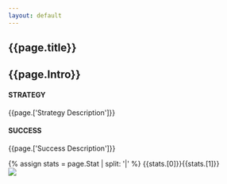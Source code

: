 ```yaml
---
layout: default
---
```


<section class="ew-where-we-work">
  <div class="wrapper">
    <div class="flex-case">
        <div class="left">
            <h1 class="white case-headline">{{page.title}}</h1>
            <h2 class="boosted">{{page.Intro}}</h2>
            <h4 class="white">STRATEGY</h4>
            <p class="white">{{page.['Strategy Description']}}</p>
            <h4 class="white">SUCCESS</h4>
            <p class="white">{{page.['Success Description']}}</p>
            <div class="stat">
                {% assign stats = page.Stat | split: '|' %}
                <span class="stat-number">{{stats.[0]}}</span><span class="stat-caption">{{stats.[1]}}</span>
            </div>
        </div>
        <div class="right">
            <img src="{{page.['Cover Image']}}">
        </div>
    </div>
    
  </div>
</section>